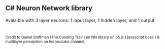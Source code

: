## C# Neuron Network library 
 
Avalaible with 3 layer neurons: 1 input layer, 1 hidden layer, and 1 output

#
<small> Credit to Daniel Shiffman (The Cooding Train) on NN library on p5.js ( javascript base ) & multilayer perceptron on his youtube channel. </small>